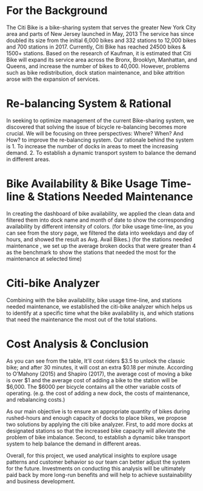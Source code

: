 
 
# For the Background
The Citi Bike is a bike-sharing system that serves the greater New York City area and parts of New Jersey launched in May, 2013
The service has since doubled its size from the initial 6,000 bikes and 332 stations to 12,000 bikes and 700 stations in 2017. Currently, Citi Bike has reached 24500 bikes & 1500+ stations.
Based on the research of Kaufman, it is estimated that Citi Bike will expand its service area across the Bronx, Brooklyn, Manhattan, and Queens, and increase the number of bikes to 40,000.
However, problems such as bike redistribution, dock station maintenance, and bike attrition arose with the expansion of services.
 
# Re-balancing System & Rational
In seeking to optimize management of the current Bike-sharing system, we discovered that solving the issue of bicycle re-balancing becomes more crucial.
We will be focusing on three perspectives: Where? When? And How? to improve the re-balancing system.
Our rationale behind the system is 1. To increase the number of docks in areas to meet the increasing demand. 2. To establish a dynamic transport system to balance the demand in different areas.
 
# Bike Availability & Bike Usage Time-line & Stations Needed Maintenance
In creating the dashboard of bike availability, we applied the clean data and filtered them into dock name and month of date to show the corresponding availability by different intensity of colors.
(for bike usage time-line, as you can see from the story page, we filtered the data into weekdays and day of hours, and showed the result as Avg. Avail Bikes.)
(for the stations needed maintenance , we set up the average broken docks that were greater than 4 as the benchmark to show the stations that needed the most for the maintenance at selected time)
 
# Citi-bike Analyzer
Combining with the bike availability, bike usage time-line, and stations needed maintenance, we established the citi-bike analyzer which helps us to identify at a specific time what the bike availability is, and which stations that need the maintenance the most out of the total stations.
 
 
# Cost Analysis & Conclusion
As you can see from the table, It'll cost riders $3.5 to unlock the classic bike; and after 30 minutes, it will cost an extra $0.18 per minute. According to O’Mahony (2015) and Shapiro (2017), the average cost of moving a bike is over $1 and the average cost of adding a bike to the station will be $6,000. The $6000 per bicycle contains all the other variable costs of operating. (e.g. the cost of adding a new dock, the costs of maintenance, and rebalancing costs.)
 
As our main objective is to ensure an appropriate quantity of bikes during rushed-hours and enough capacity of docks to place bikes, we propose two solutions by applying the citi bike analyzer. First, to add more docks at designated stations so that the increased bike capacity will alleviate the problem of bike imbalance. Second, to establish a dynamic bike transport system to help balance the demand in different areas.
 
Overall, for this project, we used analytical insights to explore usage patterns and customer behavior so our team can better adjust the system for the future. Investments on conducting this analysis will be ultimately paid back by more long-run benefits and will help to achieve sustainability and business development.
